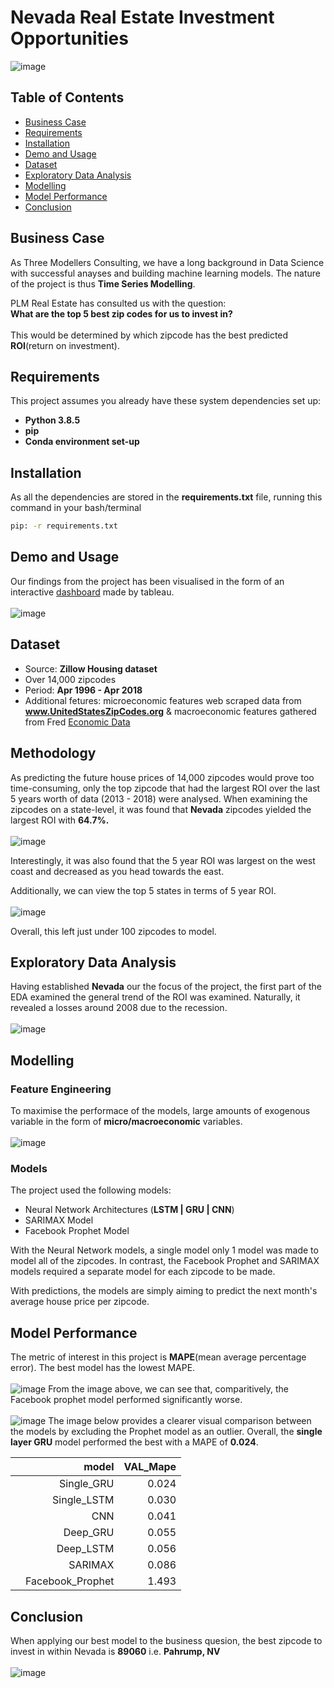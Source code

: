 # Nevada Real Estate Investment Opportunities
![image](https://github.com/AbsIbs/nevada_time_series/raw/main/images/nevada.png)

## Table of Contents
- <a href="#business-case">Business Case</a>
- <a href="#requirements">Requirements</a>
- <a href="#installation">Installation</a>
- <a href="#demo-and-usage">Demo and Usage</a>
- <a href="#dataset">Dataset</a>
- <a href="#exploratory-data-analysis">Exploratory Data Analysis</a>
- <a href="#modelling">Modelling</a>
- <a href="#model-performance">Model Performance</a>
- <a href="#conclusion">Conclusion</a>

## Business Case
As Three Modellers Consulting, we have a long background in Data Science with successful anayses and building machine learning models. The nature of the project is thus **Time Series Modelling**.

PLM Real Estate has consulted us with the question:<br/>
**What are the top 5 best zip codes for us to invest in?**<br><br>
This would be determined by which zipcode has the best predicted **ROI**(return on investment).

## Requirements
This project assumes you already have these system dependencies set up:
- **Python 3.8.5**
- **pip**
- **Conda environment set-up**

## Installation
As all the dependencies are stored in the **requirements.txt** file, running this command in your bash/terminal  <br>
```bash
pip: -r requirements.txt
```

## Demo and Usage
Our findings from the project has been visualised in the form of an interactive [dashboard](https://public.tableau.com/app/profile/abs4364/viz/NevadaTimeSeriesAnalysis/Dashboard) made by tableau.
<br><br>
![image](https://github.com/AbsIbs/nevada_time_series/raw/main/images/nevada_project_image.png)

## Dataset
- Source: **Zillow Housing dataset**
- Over 14,000 zipcodes
- Period: **Apr 1996 - Apr 2018**
- Additional fetures: microeconomic features web scraped data from **www.UnitedStatesZipCodes.org** & macroeconomic features gathered from Fred [Economic Data](https://fred.stlouisfed.org/)

## Methodology
As predicting the future house prices of 14,000 zipcodes would prove too time-consuming, only the top zipcode that had the largest ROI over the last 5 years worth of data (2013 - 2018) were analysed. 
When examining the zipcodes on a state-level, it was found that **Nevada** zipcodes yielded the largest ROI with **64.7%.**
<br><br>
![image](https://github.com/AbsIbs/nevada_time_series/raw/main/images/map.png)

Interestingly, it was also found that the 5 year ROI was largest on the west coast and decreased as you head towards the east.

Additionally, we can view the top 5 states in terms of 5 year ROI.
<br><br>
![image](https://github.com/AbsIbs/nevada_time_series/raw/main/images/top_5_zipcodes.png)

Overall, this left just under 100 zipcodes to model.

## Exploratory Data Analysis
Having established **Nevada** our the focus of the project, the first part of the EDA examined the general trend of the ROI was examined. Naturally, it revealed a losses around 2008 due to the recession.
<br><br>
![image](https://github.com/AbsIbs/nevada_time_series/raw/main/images/nv_roi_graph.png)

## Modelling
### Feature Engineering
To maximise the performace of the models, large amounts of exogenous variable in the form of **micro/macroeconomic** variables.
<br><br>
![image](https://github.com/AbsIbs/nevada_time_series/raw/main/images/exogenous_variables.png)

### Models
The project used the following models:
- Neural Network Architectures (**LSTM | GRU | CNN**)
- SARIMAX Model
- Facebook Prophet Model

With the Neural Network models, a single model only 1 model was made to model all of the zipcodes. In contrast, the Facebook Prophet and SARIMAX models required a separate model for each zipcode to be made.

With predictions, the models are simply aiming to predict the next month's average house price per zipcode. 

## Model Performance
The metric of interest in this project is **MAPE**(mean average percentage error). The best model has the lowest MAPE.
<br><br>
![image](https://github.com/AbsIbs/nevada_time_series/raw/main/images/model_results_1.png)
From the image above, we can see that, comparitively, the Facebook prophet model performed significantly worse. 
<br><br>
![image](https://github.com/AbsIbs/nevada_time_series/raw/main/images/model_results_2.png)
The image below provides a clearer visual comparison between the models by excluding the Prophet model as an outlier. Overall, the **single layer GRU** model performed the best with a MAPE of **0.024**.

|   	|            model 	| VAL_Mape 	|
|--:	|-----------------:	|---------:	|
|   	|       Single_GRU 	|    0.024 	|
|   	|      Single_LSTM 	|    0.030 	|
|   	|              CNN 	|    0.041 	|
|   	|         Deep_GRU 	|    0.055 	|
|   	|        Deep_LSTM 	|    0.056 	|
|   	|          SARIMAX 	|    0.086 	|
|   	| Facebook_Prophet 	|    1.493 	|

## Conclusion
When applying our best model to the business quesion, the best zipcode to invest in within Nevada is **89060** i.e. **Pahrump, NV**
<br><br>
![image](https://github.com/AbsIbs/nevada_time_series/raw/main/images/conclusion.png)
